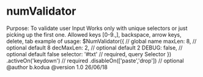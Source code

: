 # numValidator

Purpose: To validate user Input
	Works only with unique selectors or just picking up the first one.
	Allowed keys [0-9.,], backspace, arrow keys, delete, tab
	example of usage:
		$NumValidator({      // global name
			maxLen: 8,       // optional default 8
			decMaxLen: 2,    // optional default 2
			DEBUG: false,    // optional default false
			selector: '#txt' // required, query Selector
		})
		.activeOn('keydown') // required
		.disableOn(['paste','drop']) // optional
    @author b.kodua
    @version 1.0 26/06/18